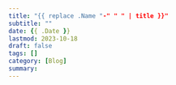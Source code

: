 ```yaml
---
title: "{{ replace .Name "-" " " | title }}"
subtitle: ""
date: {{ .Date }}
lastmod: 2023-10-18
draft: false
tags: []
category: [Blog]
summary: 
---
```

